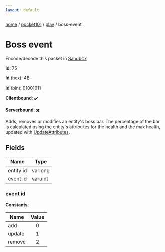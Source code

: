 ```yaml
---
layout: default
---
```


[home](/)  /  [pocket101](/protocol/pocket101)  /  [play](/protocol/pocket101/play)  /  boss-event

# Boss event

Encode/decode this packet in [Sandbox](../../../sandbox/pocket101#play.boss_event)

**Id**: 75

**Id** (hex): 4B

**Id** (bin): 01001011

**Clientbound**: ✔️

**Serverbound**: ✖️

Adds, removes or modifies an entity's boss bar. The percentage of the bar is calculated using the entity's attributes for the health and the max health, updated with [UpdateAttributes](play_update-attributes).

## Fields

Name | Type
---|---
entity id | varlong
[event id](#event-id) | varuint

### event id

**Constants**:

Name | Value
---|:---:
add | 0
update | 1
remove | 2
